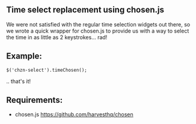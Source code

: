 Time select replacement using chosen.js
--

We were not satisfied with the regular time selection widgets out there, so we wrote a quick wrapper
for chosen.js to provide us with a way to select the time in as little as 2 keystrokes... rad!

Example:
--

`$('chzn-select').timeChosen();`

.. that's it!

Requirements:
--
- chosen.js https://github.com/harvesthq/chosen


